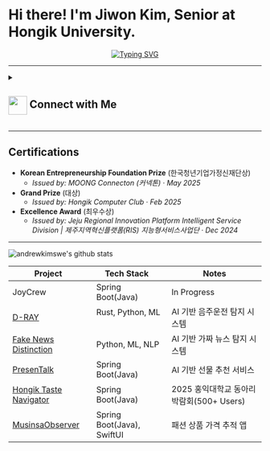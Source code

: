 # Hi there! I'm Jiwon Kim, Senior at Hongik University.

<p align="center">
  <a href="https://github.com/DenverCoder1/readme-typing-svg">
    <img src="https://readme-typing-svg.demolab.com/?lines=Crafting%20Impactful%20AI%20Solutions%3B%20Building%20the%20Future%20of%20AI%20Ventures&font=Fira%20Code&center=true&width=500&height=45&color=0078FF&vCenter=true&pause=1000&size=22" alt="Typing SVG" />
  </a>
</p>

---

<details>
  <summary><h2> <img align="center" src="https://github.com/andrewkimswe/andrewkimswe/blob/main/icons/Contact.gif" width="37"/> Connect with Me</h2></summary>
  <p align="center">
    andrewkimswe@gmail.com
    &nbsp;&nbsp;|&nbsp;&nbsp;
    <a href="https://www.linkedin.com/in/jiwon-kim-867334285/" target="_blank">
      <img src="https://raw.githubusercontent.com/rahuldkjain/github-profile-readme-generator/master/src/images/icons/Social/linked-in-alt.svg" alt="LinkedIn" height="30" width="40" />
    </a>
  </p>
</details>

---

## Certifications
* **Korean Entrepreneurship Foundation Prize** (한국청년기업가정신재단상)
    * *Issued by: MOONG Connecton (커넥톤) · May 2025*
* **Grand Prize** (대상)
    * *Issued by: Hongik Computer Club · Feb 2025*
* **Excellence Award** (최우수상)
    * *Issued by: Jeju Regional Innovation Platform Intelligent Service Division | 제주지역혁신플랫폼(RIS) 지능형서비스사업단 · Dec 2024*

---

![andrewkimswe's github stats](https://github-readme-stats.vercel.app/api?username=andrewkimswe&show_icons=true&theme=radical)

| Project   | Tech Stack    | Notes  |
|-----------------------------------------------------------|-----------------------------|---------------------|
| JoyCrew | Spring Boot(Java) | In Progress | B2B SaaS 직원 인정/보상 플랫폼 |
| [D-RAY](https://github.com/MinoriDUI-Report) | Rust, Python, ML  | AI 기반 음주운전 탐지 시스템 |
| [Fake News Distinction](https://www.youtube.com/watch?v=YIh6N-B8ulE) | Python, ML, NLP | AI 기반 가짜 뉴스 탐지 시스템 |
| [PresenTalk](https://github.com/HongikComputerClub) | Spring Boot(Java) | AI 기반 선물 추천 서비스 |
| [Hongik Taste Navigator](https://github.com/hicc-dvp) | Spring Boot(Java) | 2025 홍익대학교 동아리 박람회(500+ Users) |
| [MusinsaObserver](https://github.com/MusinsaObserver) | Spring Boot(Java), SwiftUI | 패션 상품 가격 추적 앱 |
